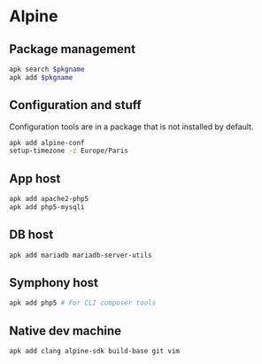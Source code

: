 # Alpine

## Package management

```sh
apk search $pkgname
apk add $pkgname
```

## Configuration and stuff

Configuration tools are in a package that is not installed by default.

```sh
apk add alpine-conf
setup-timezone -z Europe/Paris
```

## App host

```sh
apk add apache2-php5
apk add php5-mysqli
```

## DB host

```sh
apk add mariadb mariadb-server-utils
```

## Symphony host

```sh
apk add php5 # For CLI composer tools
```

## Native dev machine

```sh
apk add clang alpine-sdk build-base git vim
```
